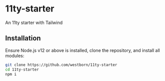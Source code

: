 # 11ty-starter

An 11ty starter with Tailwind

## Installation

Ensure Node.js v12 or above is installed, clone the repository, and install all modules:

```sh
git clone https://github.com/westborn/11ty-starter
cd 11ty-starter
npm i
```
